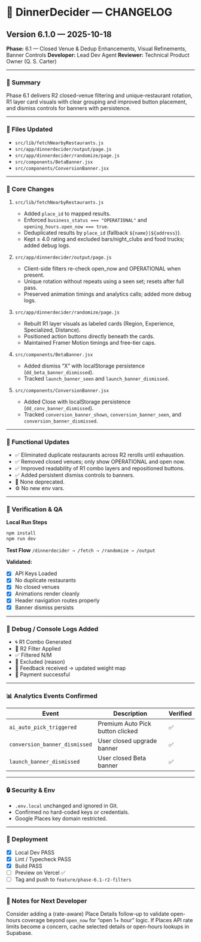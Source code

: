 # 🧾 DinnerDecider — CHANGELOG

## Version 6.1.0 — 2025-10-18
**Phase:** 6.1 — Closed Venue & Dedup Enhancements, Visual Refinements, Banner Controls
**Developer:** Lead Dev Agent
**Reviewer:** Technical Product Owner (Q. S. Carter)

---

### 🧱 Summary
Phase 6.1 delivers R2 closed-venue filtering and unique-restaurant rotation, R1 layer card visuals with clear grouping and improved button placement, and dismiss controls for banners with persistence.

---

### 🧩 Files Updated
- `src/lib/fetchNearbyRestaurants.js`
- `src/app/dinnerdecider/output/page.js`
- `src/app/dinnerdecider/randomize/page.js`
- `src/components/BetaBanner.jsx`
- `src/components/ConversionBanner.jsx`

---

### 🔧 Core Changes
1. `src/lib/fetchNearbyRestaurants.js`
	- Added `place_id` to mapped results.
	- Enforced `business_status === "OPERATIONAL"` and `opening_hours.open_now === true`.
	- Deduplicated results by `place_id` (fallback `${name}|${address}`).
	- Kept ≥ 4.0 rating and excluded bars/night_clubs and food trucks; added debug logs.

2. `src/app/dinnerdecider/output/page.js`
	- Client-side filters re-check open_now and OPERATIONAL when present.
	- Unique rotation without repeats using a seen set; resets after full pass.
	- Preserved animation timings and analytics calls; added more debug logs.

3. `src/app/dinnerdecider/randomize/page.js`
	- Rebuilt R1 layer visuals as labeled cards (Region, Experience, Specialized, Distance).
	- Positioned action buttons directly beneath the cards.
	- Maintained Framer Motion timings and free-tier caps.

4. `src/components/BetaBanner.jsx`
	- Added dismiss “X” with localStorage persistence (`dd_beta_banner_dismissed`).
	- Tracked `launch_banner_seen` and `launch_banner_dismissed`.

5. `src/components/ConversionBanner.jsx`
	- Added Close with localStorage persistence (`dd_conv_banner_dismissed`).
	- Tracked `conversion_banner_shown`, `conversion_banner_seen`, and `conversion_banner_dismissed`.

---

### 🧠 Functional Updates
- ✅ Eliminated duplicate restaurants across R2 rerolls until exhaustion.
- ✅ Removed closed venues; only show OPERATIONAL and open now.
- ✅ Improved readability of R1 combo layers and repositioned buttons.
- ✅ Added persistent dismiss controls to banners.
- 🚫 None deprecated.
- ⚙️ No new env vars.

---

### 🧪 Verification & QA
**Local Run Steps**
```bash
npm install
npm run dev
```

**Test Flow**
`/dinnerdecider → /fetch → /randomize → /output`

**Validated:**

* [x] API Keys Loaded
* [x] No duplicate restaurants
* [x] No closed venues
* [x] Animations render cleanly
* [x] Header navigation routes properly
* [x] Banner dismiss persists

---

### 🧩 Debug / Console Logs Added

* 🌀 R1 Combo Generated
* 🎯 R2 Filter Applied
* ✅ Filtered N/M
* 🚫 Excluded (reason)
* 🧭 Feedback received → updated weight map
* 💎 Payment successful

---

### 📊 Analytics Events Confirmed

| Event                         | Description                      | Verified |
| ----------------------------- | -------------------------------- | -------- |
| `ai_auto_pick_triggered`      | Premium Auto Pick button clicked | ✅        |
| `conversion_banner_dismissed` | User closed upgrade banner       | ✅        |
| `launch_banner_dismissed`     | User closed Beta banner          | ✅        |

---

### 🔒 Security & Env

* `.env.local` unchanged and ignored in Git.
* Confirmed no hard-coded keys or credentials.
* Google Places key domain restricted.

---

### 🚀 Deployment

* [x] Local Dev PASS
* [x] Lint / Typecheck PASS
* [x] Build PASS
* [ ] Preview on Vercel ✅
* [ ] Tag and push to `feature/phase-6.1-r2-filters`

---

### 📘 Notes for Next Developer

Consider adding a (rate-aware) Place Details follow-up to validate open-hours coverage beyond `open_now` for “open 1+ hour” logic. If Places API rate limits become a concern, cache selected details or open-hours lookups in Supabase.

